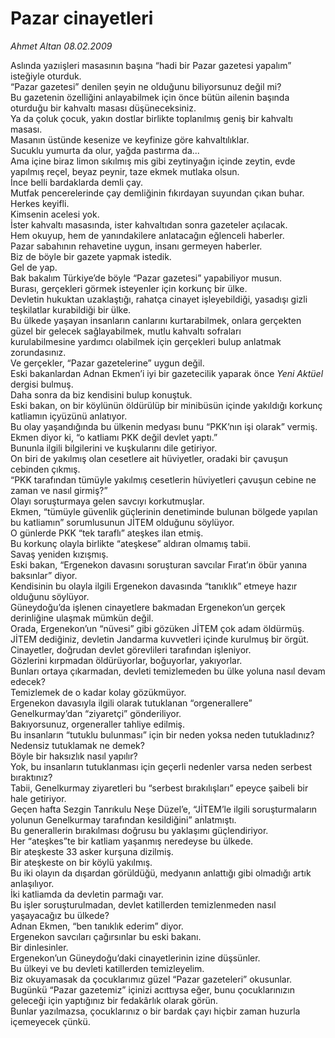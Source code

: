# Pazar cinayetleri

*Ahmet Altan 08.02.2009*

<div class="yazi">Aslında yazıişleri masasının başına “hadi bir Pazar gazetesi yapalım” isteğiyle oturduk. <br/>“Pazar gazetesi” denilen şeyin ne olduğunu biliyorsunuz değil mi? <br/>Bu gazetenin özelliğini anlayabilmek için önce bütün ailenin başında oturduğu bir kahvaltı masası düşüneceksiniz. <br/>Ya da çoluk çocuk, yakın dostlar birlikte toplanılmış geniş bir kahvaltı masası. <br/>Masanın üstünde kesenize ve keyfinize göre kahvaltılıklar. <br/>Sucuklu yumurta da olur, yağda pastırma da... <br/>Ama içine biraz limon sıkılmış mis gibi zeytinyağın içinde zeytin, evde yapılmış reçel, beyaz peynir, taze ekmek mutlaka olsun. <br/>İnce belli bardaklarda demli çay. <br/>Mutfak pencerelerinde çay demliğinin fıkırdayan suyundan çıkan buhar. <br/>Herkes keyifli. <br/>Kimsenin acelesi yok. <br/>İster kahvaltı masasında, ister kahvaltıdan sonra gazeteler açılacak. <br/>Hem okuyup, hem de yanındakilere anlatacağın eğlenceli haberler. <br/>Pazar sabahının rehavetine uygun, insanı germeyen haberler. <br/>Biz de böyle bir gazete yapmak istedik. <br/>Gel de yap. <br/>Bak bakalım Türkiye’de böyle “Pazar gazetesi” yapabiliyor musun. <br/>Burası, gerçekleri görmek isteyenler için korkunç bir ülke. <br/>Devletin hukuktan uzaklaştığı, rahatça cinayet işleyebildiği, yasadışı gizli teşkilatlar kurabildiği bir ülke. <br/>Bu ülkede yaşayan insanların canlarını kurtarabilmek, onlara gerçekten güzel bir gelecek sağlayabilmek, mutlu kahvaltı sofraları <br/>kurulabilmesine yardımcı olabilmek için gerçekleri bulup anlatmak zorundasınız. <br/>Ve gerçekler, “Pazar gazetelerine” uygun değil. <br/>Eski bakanlardan Adnan Ekmen’i iyi bir gazetecilik yaparak önce <i>Yeni</i> <i>Aktüel</i> dergisi bulmuş. <br/>Daha sonra da biz kendisini bulup konuştuk. <br/>Eski bakan, on bir köylünün öldürülüp bir minibüsün içinde yakıldığı korkunç katliamın içyüzünü anlatıyor. <br/>Bu olay yaşandığında bu ülkenin medyası bunu “PKK’nın işi olarak” vermiş. <br/>Ekmen diyor ki, “o katliamı PKK değil devlet yaptı.” <br/>Bununla ilgili bilgilerini ve kuşkularını dile getiriyor. <br/>On biri de yakılmış olan cesetlere ait hüviyetler, oradaki bir çavuşun cebinden çıkmış. <br/>“PKK tarafından tümüyle yakılmış cesetlerin hüviyetleri çavuşun cebine ne zaman ve nasıl girmiş?” <br/>Olayı soruşturmaya gelen savcıyı korkutmuşlar. <br/>Ekmen, “tümüyle güvenlik güçlerinin denetiminde bulunan bölgede yapılan bu katliamın” sorumlusunun JİTEM olduğunu söylüyor. <br/>O günlerde PKK “tek taraflı” ateşkes ilan etmiş. <br/>Bu korkunç olayla birlikte “ateşkese” aldıran olmamış tabii. <br/>Savaş yeniden kızışmış. <br/>Eski bakan, “Ergenekon davasını soruşturan savcılar Fırat’ın öbür yanına baksınlar” diyor. <br/>Kendisinin bu olayla ilgili Ergenekon davasında “tanıklık” etmeye hazır olduğunu söylüyor. <br/>Güneydoğu’da işlenen cinayetlere bakmadan Ergenekon’un gerçek derinliğine ulaşmak mümkün değil. <br/>Orada, Ergenekon’un “nüvesi” gibi gözüken JİTEM çok adam öldürmüş. <br/>JİTEM dediğiniz, devletin Jandarma kuvvetleri içinde kurulmuş bir örgüt. <br/>Cinayetler, doğrudan devlet görevlileri tarafından işleniyor. <br/>Gözlerini kırpmadan öldürüyorlar, boğuyorlar, yakıyorlar. <br/>Bunları ortaya çıkarmadan, devleti temizlemeden bu ülke yoluna nasıl devam edecek? <br/>Temizlemek de o kadar kolay gözükmüyor. <br/>Ergenekon davasıyla ilgili olarak tutuklanan “orgenerallere” Genelkurmay’dan “ziyaretçi” gönderiliyor. <br/>Bakıyorsunuz, orgeneraller tahliye edilmiş. <br/>Bu insanların “tutuklu bulunması” için bir neden yoksa neden tutukladınız? <br/>Nedensiz tutuklamak ne demek? <br/>Böyle bir haksızlık nasıl yapılır? <br/>Yok, bu insanların tutuklanması için geçerli nedenler varsa neden serbest bıraktınız? <br/>Tabii, Genelkurmay ziyaretleri bu “serbest bırakılışları” epeyce şaibeli bir hale getiriyor. <br/>Geçen hafta Sezgin Tanrıkulu Neşe Düzel’e, “JİTEM’le ilgili soruşturmaların yolunun Genelkurmay tarafından kesildiğini” anlatmıştı. <br/>Bu generallerin bırakılması doğrusu bu yaklaşımı güçlendiriyor. <br/>Her “ateşkes”te bir katliam yaşanmış neredeyse bu ülkede. <br/>Bir ateşkeste 33 asker kurşuna dizilmiş. <br/>Bir ateşkeste on bir köylü yakılmış. <br/>Bu iki olayın da dışardan görüldüğü, medyanın anlattığı gibi olmadığı artık anlaşılıyor. <br/>İki katliamda da devletin parmağı var. <br/>Bu işler soruşturulmadan, devlet katillerden temizlenmeden nasıl yaşayacağız bu ülkede? <br/>Adnan Ekmen, “ben tanıklık ederim” diyor. <br/>Ergenekon savcıları çağırsınlar bu eski bakanı. <br/>Bir dinlesinler. <br/>Ergenekon’un Güneydoğu’daki cinayetlerinin izine düşsünler. <br/>Bu ülkeyi ve bu devleti katillerden temizleyelim. <br/>Biz okuyamasak da çocuklarımız güzel “Pazar gazeteleri” okusunlar. <br/>Bugünkü “Pazar gazetemiz” içinizi acıttıysa eğer, bunu çocuklarınızın geleceği için yaptığınız bir fedakârlık olarak görün. <br/>Bunlar yazılmazsa, çocuklarınız o bir bardak çayı hiçbir zaman huzurla içemeyecek çünkü.</div>
